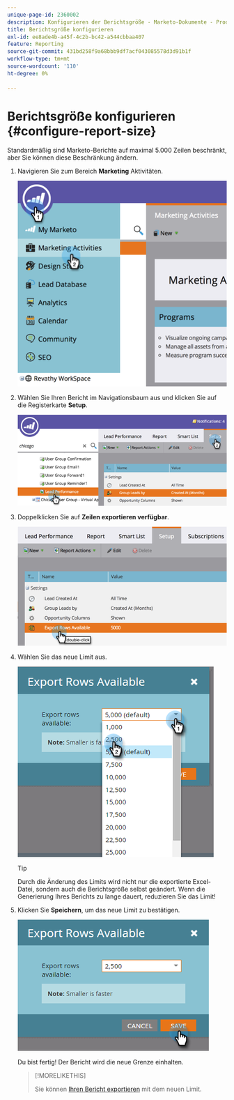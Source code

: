 ```yaml
---
unique-page-id: 2360002
description: Konfigurieren der Berichtsgröße - Marketo-Dokumente - Produktdokumentation
title: Berichtsgröße konfigurieren
exl-id: ee8ade4b-a45f-4c2b-bc42-a544cbbaa407
feature: Reporting
source-git-commit: 431bd258f9a68bbb9df7acf043085578d3d91b1f
workflow-type: tm+mt
source-wordcount: '110'
ht-degree: 0%

---
```


# Berichtsgröße konfigurieren {#configure-report-size}

Standardmäßig sind Marketo-Berichte auf maximal 5.000 Zeilen beschränkt, aber Sie können diese Beschränkung ändern.

1. Navigieren Sie zum Bereich **Marketing** Aktivitäten.

   ![](assets/image2014-9-16-10-3a53-3a57.png)

1. Wählen Sie Ihren Bericht im Navigationsbaum aus und klicken Sie auf die Registerkarte **Setup**.

   ![](assets/image2014-9-16-10-3a54-3a1.png)

1. Doppelklicken Sie auf **Zeilen exportieren verfügbar**.

   ![](assets/image2014-9-16-10-3a54-3a5.png)

1. Wählen Sie das neue Limit aus.

   ![](assets/image2016-3-2-9-3a13-3a0.png)

   >[!TIP]
   >
   >Durch die Änderung des Limits wird nicht nur die exportierte Excel-Datei, sondern auch die Berichtsgröße selbst geändert. Wenn die Generierung Ihres Berichts zu lange dauert, reduzieren Sie das Limit!

1. Klicken Sie **Speichern**, um das neue Limit zu bestätigen.

   ![](assets/image2016-3-2-9-3a13-3a59.png)

   Du bist fertig! Der Bericht wird die neue Grenze einhalten.

   >[!MORELIKETHIS]
   >
   >Sie können [Ihren Bericht exportieren](/help/marketo/product-docs/reporting/basic-reporting/report-activity/export-a-report-to-excel.md) mit dem neuen Limit.
